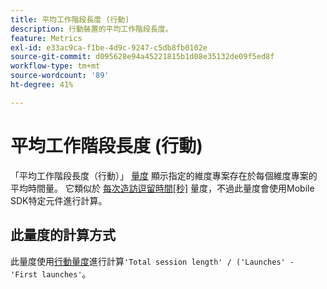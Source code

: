 ```yaml
---
title: 平均工作階段長度 (行動)
description: 行動裝置的平均工作階段長度。
feature: Metrics
exl-id: e33ac9ca-f1be-4d9c-9247-c5db8fb0102e
source-git-commit: d095628e94a45221815b1d08e35132de09f5ed8f
workflow-type: tm+mt
source-wordcount: '89'
ht-degree: 41%

---
```


# 平均工作階段長度 (行動)

「平均工作階段長度（行動）」 [量度](overview.md) 顯示指定的維度專案存在於每個維度專案的平均時間量。 它類似於 [每次造訪逗留時間[秒]](https://experienceleague.adobe.com/docs/analytics/components/metrics/time-spent-per-visit.html) 量度，不過此量度會使用Mobile SDK特定元件進行計算。

## 此量度的計算方式

此量度使用[行動量度](https://experienceleague.adobe.com/docs/mobile-services/using/get-started-ug/mobile-metrics/metrics-reference.html?lang=zh-Hant)進行計算`'Total session length' / ('Launches' - 'First launches'`。
